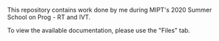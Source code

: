 This repository contains work done by me during MIPT's 2020 Summer School on Prog - RT and IVT.

To view the available documentation, please use the "Files" tab.
